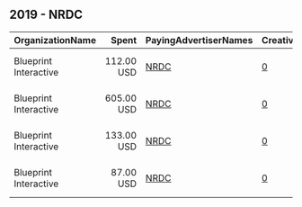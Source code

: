 ## 2019 - NRDC 
|OrganizationName|Spent|PayingAdvertiserNames|CreativeUrls|Impressions|Genders|AgeBrackets|CountryCodes|BillingAddresses|CandidateBallotInformation|
|:---|---:|:---|:---|---:|:---|:---|:---|:---|:---|
|Blueprint Interactive|112.00 USD|[NRDC](2019/NRDC.md)|[0](https://www.snap.com/political-ads/asset/a79d8c635ae4b44f016d88b70285764282c8899e04950dac8bd0100fcc4e9ab4?mediaType=mp4)|36,816||18+|united states|"1730 Rhode Island Ave NW Suite 1014,Washington,20036,US"||
|Blueprint Interactive|605.00 USD|[NRDC](2019/NRDC.md)|[0](https://www.snap.com/political-ads/asset/161fa287620a0e78a054767b0867d89751ceb38fb4ca1f9499562e06d8f37799?mediaType=mp4)|150,072||18+|united states|"1730 Rhode Island Ave NW Suite 1014,Washington,20036,US"||
|Blueprint Interactive|133.00 USD|[NRDC](2019/NRDC.md)|[0](https://www.snap.com/political-ads/asset/1f5b23be2773dfd647ece112424f78e7837b6242d9d068e68abbd91e6f42fb23?mediaType=mp4)|33,079||18+|united states|"1730 Rhode Island Ave NW Suite 1014,Washington,20036,US"||
|Blueprint Interactive|87.00 USD|[NRDC](2019/NRDC.md)|[0](https://www.snap.com/political-ads/asset/4c05217ed18a0265a2be3df7439511b66d85cb07fd6ea468d0022a54df1b2022?mediaType=mp4)|29,379||18+|united states|"1730 Rhode Island Ave NW Suite 1014,Washington,20036,US"||
